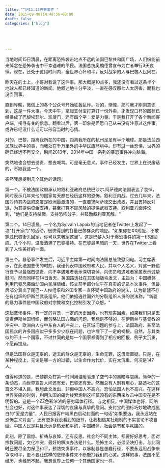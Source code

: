 ```yaml
---
title: "“记11.13巴黎事件	"
date: 2015-09-08T14:48:56+08:00
draft: false
categories: ["blog"]





---
```


当地时间15日清晨，在距离恐怖袭击地点不远的法国巴黎共和国广场，人们纷纷前来悼念在恐怖袭击中不幸遇难的平民。法国总统奥朗德曾宣布为亡者举行3天哀悼。现在，还处于这段时间内，全世界心怀和平，反对战争的人与巴黎人民同在。

<!--more-->

昨天在的士上，小哥对我说了这件事。那大概是10点多，我还没有看过这条半个地球人都已经知道的新闻。他叙述地十分平淡，一直在感叹那七人太厉害，而我也没当回事。

直到昨晚，微信上的各个公众号开始狂轰乱炸。对的，惭愧，那时我才刚刚意识到，这是一件大事。今天中午，拿起支付宝打算订一份外卖，才发现口杯的图标已经换成了巴黎埃菲尔、凯旋门，还有四个字：爱是力量。于是我打开了各个新闻客户端，搜寻有关的信息。翻看过后，第一印象是但愿自己从来没有注意过这件事。或许已经没什么话可以形容当时的心情。

对的，巴黎，距离我所在的中国，距离我所在的杭州足足有半个地球。那是法兰西民族世界中的事，而我处在千万里外的中华民族环境中。却有过一丝恐惧，世界的确已经远不再安全，瞬间2013年、2014年中国一系列的暴恐事件冲向脑海。

突然地也会想去谴责，想去喊骂。可是毫无意义。事件已经发生，世界上在说废话的，不缺我这一个。

突然我想提到几个其他的话题。

第一个。不被法国政府承认的叙利亚政府总统巴沙尔.阿萨德向法国表达了哀悼，同时表示几年来他的国家每天都在经历这样的恐怖。叙利亚内战。过去几年来，法国对待其内战的态度是欧洲最激进的，一直要求阿萨德交出政权，并且支持反对派，为其提供资金支持，甚至打算不顾风险的提供武器支持。叙利亚方面评论到，"他们是支持杀戮，支持恐怖分子，并鼓励叙利亚瓦解。"

第二个。14日凌晨，一个名为Sylvain Lapoix的当地记者在Twitter上发起了一项"打开家门"的活动，很快得到的打量巴黎群众的响应。"如果你在XX附近，不敢穿过巴黎街头回家，你可以来我家这里"。这是巴黎人对于爆恐事件的第一积极回应。几个小时，温暖洒满了巴黎推特。在巴黎最黑暗的一天，世界在Twitter上看到了人性美好的一面。

第三个。暴恐事件发生后，习近平主席第一时间向法国总统致慰问电。习主席表示，在此法国悲伤的时刻，我谨代表中国政府和人民，并以个人名义，对这一野蛮行径予以最强烈谴责，向不幸遇难者表示深切哀悼，向伤员和遇难者家属表示诚挚慰问。然而同样在14日当天，英国路透社在其国际版块发文，主旨为：中国媒体利用巴黎恐袭煽动国内民族情绪。该文前半部分似乎在真实的记录本次事件，但最后部分漏出了尾巴--人权组织和外国专家一直怀疑中国政府的说法，认为新疆不存在有组织的伊斯兰武装组织，他们依据逃往国外的分裂组织人员的说法称，"新疆的暴力事件是中国政府对宗教和文化控制引发了众怒。"

这起悲惨事件，有一定的背景，一定的历史因素，也有现实因素。如果我们只是去谴责伊斯兰国组织，而忽略法国方面的问题，我想是不够的。在伊斯兰与基督教的冲突中、欧洲白人与中东白人的冲突上，在区域问题的参与上，法国政府、甚至法国民众的许多回应似乎多多少少存在问题，也许埋下了一定的祸根。自然，与其类似的不止一个国家，不过共同的是每一个国家都得到了相应的回报，例子太沉重，不愿再提及。

但是法国群众是无辜的，逝去的群众是无辜的，生命无罪，这毋庸置疑。只是，在某种程度上，无论是哪一方的过错，以生命作为代价，实在太沉重，何况是147人。

值得称道的是，巴黎群众在第一时间用温暖驱走了空气中的黑暗与哀痛。简单的一条动态，向世界宣告人间还有爱，巴黎还有爱。然而总有人别有用心，路透社的这篇文不堪入目。我想此文发出，非但中国人不高兴，恐怕法国人也不高兴。在这样世界哀痛的时刻，利用法国的痛为线索炮制这样莫须有的东西来攻击中国实在是不明智的。这是一个ZZ色彩浓浓的恶劣霉体行径。 与之相反，中国媒体也好，网络社会也好，对这件事表达了深切的哀痛与真挚的慰问。支付宝的图标巧妙地改成黑白的"爱是力量"，人民日报客户端黑白启动封面的一句话"如果要选，我永远站在恐怖主义对面"，还有更多我没看到的细节，让我相信某社炮制的不实言论不攻自破。中国人民是并且永远是热爱和平的，中国媒体、社会是有和平氛围的。

此刻，除了震惊、祈祷与哀悼，还有反思。社会的不同主体，都要好好思考，面对宗教问题，文化冲突，最好的解决办法是什么。恐怖主义，必须坚决打击。与此同时还要尽全力保卫和平，预防突发事件。以暴制暴是愚蠢行径，不要永远用战争来争取和平，更不要让这样的悲惨事件来不断敲打我们的心灵。这样的事，法国不愿经历，也经历不起。我想世界上任何一个其他国家也一样。



